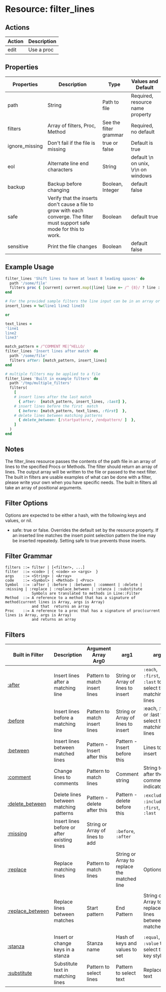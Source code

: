 # Resource: filter_lines

## Actions

| Action | Description |
| ------ | ----------- |
| edit   | Use a proc  |

## Properties

| Properties     | Description                       | Type                   | Values and Default                  |
| -------------- | --------------------------------- | ---------------------- | ----------------------------------- |
| path           | String                            | Path to file           | Required, resource name property    |
| filters        | Array of filters, Proc, Method    | See the filter grammar | Required, no default                |
| ignore_missing | Don't fail if the file is missing | true or false          | Default is true                     |
| eol            | Alternate line end characters     | String                 | default \n on unix, \r\n on windows |
| backup         | Backup before changing            | Boolean, Integer       | default false                       |
| safe           | Verify that the inserts don't cause a file to grow with each converge. The filter must support safe mode for this to work. |  Boolean                | default true
| sensitive      | Print the file changes            |  Boolean                | default false

## Example Usage

```ruby
filter_lines 'Shift lines to have at least 8 leading spaces' do
  path '/some/file'
  filters proc { |current| current.map(|line| line =~ /^ {8}/ ? line : "       #{line}") }
end
```

```ruby
# For the provided sample filters the line input can be in an array or string with line delimeters
insert_lines = %w(line1 line2 line3)

or

text_lines =
'line1
line2
line3'

match_pattern = /^COMMENT ME|^HELLO/
filter_lines 'Insert lines after match' do
  path '/some/file'
  filters after: [match_pattern, insert_lines]
end

# multiple filters may be applied to a file
filter_lines 'Built in example filters' do
  path '/tmp/multiple_filters'
  filters(
    [
    # insert lines after the last match
      { after:  [match_pattern, insert_lines, :last] },
    # insert lines before the first  match
      { before: [match_pattern, text_lines, :first]  },
    # delete lines between matching patterns
      { delete_between: [/startpattern/, /endpattern/ ]  },
    ]
  )
end
```

## Notes

The filter_lines resource passes the contents of the path file in an array of lines to the specified Procs or Methods.
The filter should return an array of lines. The output array will be written to the file or passed to the next filter.
The built in filters are usable examples of what can be done with a filter, please write your own when you have specific needs.
The built in filters all take an array of positional arguments.

## Filter Options

Options are expected to be either a hash, with the following keys and values, or nil.

* safe: true or false.  Overrides the default set by the resource property. If an inserted line matches the insert point selection pattern the line may be inserted repeatedy. Setting safe to true prevents those inserts.

## Filter Grammar

```text
filters ::= filter | [<filter>, ...]
filter  ::= <code> | { <code> => <args>  }
args    ::= <String> | <Array>
code    ::= <Symbol> | <Method> | <Proc>
Symbol  ::= :after | :before | :between | :comment | :delete | :missing | :replace | :replace_between | :stanza | :substitute
            Symbols are translated to methods in Line::Filter
Method  ::= A reference to a method that has a signature of method(current lines is Array, args is Array)
            and that  returns an array
Proc    ::= A reference to a proc that has a signature of proc(current lines is Array, args is Array)
            and returns an array
```

## Filters

| Built in Filter | Description                                 | Argument Array Arg0        | arg1                               | arg2                                                       | arg3 |
| --------------- | ------------------------------------------- | ---------------- | ---------------------------------- | ---------------------------------------------------------- | ---- |
| [:after](https://github.com/sous-chefs/line/blob/master/documentation/resources/filters/after.md)    | Insert lines after a matching line          | Pattern to match insert lines | String or Array of lines to insert | `:each`, `:first`, or `:last` to select the matching lines | Options |
| [:before](https://github.com/sous-chefs/line/blob/master/documentation/resources/filters/before.md)       | Insert lines before a matching line         | Pattern to match insert lines | String or Array of lines to insert | :each, :first, or :last to select the matching lines       | Options |
| [:between](https://github.com/sous-chefs/line/blob/master/documentation/resources/filters/between.md)      | Insert lines between matched lines          | Pattern - Insert after this| Pattern - Insert before this | Lines to insert |  |
| [:comment](https://github.com/sous-chefs/line/blob/master/documentation/resources/filters/comment.md)      | Change lines to comments                    | Pattern to match lines| Comment string                     |  String to add after the comment indicator   |  |
| [:delete_between](https://github.com/sous-chefs/line/blob/master/documentation/resources/filters/delete_between.md)| Delete lines between matching patterns     | Pattern - delete after this | Pattern - delete before this | `:exclude`, `:include`, `:first`, `:last` | |
| [:missing](https://github.com/sous-chefs/line/blob/master/documentation/resources/filters/missing.md)      | Insert lines before or after existing lines | String or Array of lines to add | `:before`, `:after` | |
| [:replace](https://github.com/sous-chefs/line/blob/master/documentation/resources/filters/replace.md)      | Replace matching lines                      | Pattern to match lines | String or Array to replace the matched line | Options                       | |
| [:replace_between](https://github.com/sous-chefs/line/blob/master/documentation/resources/filters/replace_between.md)      | Replace lines between matches | Start pattern | End Pattern | String or Array to replace the lines between matches | Boundary line  processing `:exclude`, `:include`, `:first`, `:last` | Options |
| [:stanza](https://github.com/sous-chefs/line/blob/master/documentation/resources/filters/stanza.md)       | Insert or change keys in a stanza           | Stanza name | Hash of keys and values to set   | `:equal`, `:value` to select the key style  |  |
| [:substitute](https://github.com/sous-chefs/line/blob/master/documentation/resources/filters/substitute.md)   | Substitute text in matching lines           | Pattern to select lines | Pattern to select text | Replacement text |  Options |
